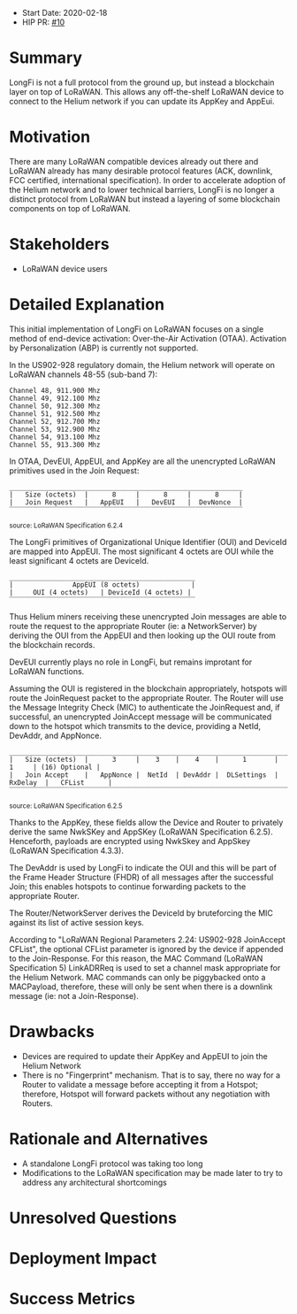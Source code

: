 - Start Date: 2020-02-18
- HIP PR: [#10](https://github.com/helium/HIP/pull/10)

# Summary
[summary]: #summary

LongFi is not a full protocol from the ground up, but instead a blockchain
layer on top of LoRaWAN. This allows any off-the-shelf LoRaWAN device to
connect to the Helium network if you can update its AppKey and AppEui.

# Motivation
[motivation]: #motivation

There are many LoRaWAN compatible devices already out there and LoRaWAN already
has many desirable protocol features (ACK, downlink, FCC certified,
international specification). In order to accelerate adoption of the Helium
network and to lower technical barriers, LongFi is no longer a distinct
protocol from LoRaWAN but instead a layering of some blockchain components on
top of LoRaWAN. 


# Stakeholders
[stakeholders]: #stakeholders

* LoRaWAN device users

# Detailed Explanation
[detailed-explanation]: #detailed-explanation

This initial implementation of LongFi on LoRaWAN focuses on a single method of
end-device activation: Over-the-Air Activation (OTAA). Activation by
Personalization (ABP) is currently not supported.

In the US902-928 regulatory domain, the Helium network will operate on LoRaWAN
channels 48-55 (sub-band 7):
```
Channel 48, 911.900 Mhz
Channel 49, 912.100 Mhz
Channel 50, 912.300 Mhz
Channel 51, 912.500 Mhz
Channel 52, 912.700 Mhz
Channel 53, 912.900 Mhz
Channel 54, 913.100 Mhz
Channel 55, 913.300 Mhz
```

In OTAA, DevEUI, AppEUI, and AppKey are all the unencrypted LoRaWAN primitives
used in the Join Request:

```
___________________________________________________________
|   Size (octets)  |      8     |      8     |      8     |
|   Join Request   |   AppEUI   |   DevEUI   |  DevNonce  |
‾‾‾‾‾‾‾‾‾‾‾‾‾‾‾‾‾‾‾‾‾‾‾‾‾‾‾‾‾‾‾‾‾‾‾‾‾‾‾‾‾‾‾‾‾‾‾‾‾‾‾‾‾‾‾‾‾‾‾
```
<sub>source: LoRaWAN Specification 6.2.4</sub>

The LongFi primitives of Organizational Unique Identifier (OUI) and DeviceId
are mapped into AppEUI. The most significant 4 octets are OUI while the least
significant 4 octets are DeviceId.

```
_______________________________________________
|               AppEUI (8 octets)             |
|     OUI (4 octets)   | DeviceId (4 octets) |
‾‾‾‾‾‾‾‾‾‾‾‾‾‾‾‾‾‾‾‾‾‾‾‾‾‾‾‾‾‾‾‾‾‾‾‾‾‾‾‾‾‾‾‾‾‾‾
```

Thus Helium miners receiving these unencrypted Join messages are able to route
the request to the appropriate Router (ie: a NetworkServer) by deriving the OUI
from the AppEUI and then looking up the OUI route from the blockchain records.

DevEUI currently plays no role in LongFi, but remains improtant for LoRaWAN
functions.

Assuming the OUI is registered in the blockchain appropriately, hotspots will
route the JoinRequest packet to the appropriate Router. The Router will use
the Message Integrity Check (MIC) to authenticate the JoinRequest and, if
successful, an unencrypted JoinAccept message will be communicated down to the
hotspot which transmits to the device, providing a NetId, DevAddr, and AppNonce. 

```
_______________________________________________________________________________________________
|   Size (octets)  |      3     |    3    |    4    |      1       |    1     | (16) Optional |
|   Join Accept    |   AppNonce |  NetId  | DevAddr |  DLSettings  | RxDelay  |   CFList      |
‾‾‾‾‾‾‾‾‾‾‾‾‾‾‾‾‾‾‾‾‾‾‾‾‾‾‾‾‾‾‾‾‾‾‾‾‾‾‾‾‾‾‾‾‾‾‾‾‾‾‾‾‾‾‾‾‾‾‾‾‾‾‾‾‾‾‾‾‾‾‾‾‾‾‾‾‾‾‾‾‾‾‾‾‾‾‾‾‾‾‾‾‾‾‾
```
<sub>source: LoRaWAN Specification 6.2.5</sub>

Thanks to the AppKey, these fields allow the Device and Router to privately
derive the same NwkSKey and AppSKey (LoRaWAN Specification 6.2.5). Henceforth,
payloads are encrypted using NwkSkey and AppSkey (LoRaWAN Specification 4.3.3).

The DevAddr is used by LongFi to indicate the OUI and this will be part of the
Frame Header Structure (FHDR) of all messages after the successful Join; this
enables hotspots to continue forwarding packets to the appropriate Router.

The Router/NetworkServer derives the DeviceId by bruteforcing the MIC against
its list of active session keys.

According to "LoRaWAN Regional Parameters 2.24: US902-928 JoinAccept CFList",
the optional CFList parameter is ignored by the device if appended to the
Join-Response. For this reason, the MAC Command (LoRaWAN Specification 5)
LinkADRReq is used to set a channel mask appropriate for the Helium Network.
MAC commands can only be piggybacked onto a MACPayload, therefore, these will
only be sent when there is a downlink message (ie: not a Join-Response).

# Drawbacks
[drawbacks]: #drawbacks

- Devices are required to update their AppKey and AppEUI to join the Helium
Network
- There is no "Fingerprint" mechanism. That is to say, there no way for a
Router to validate a message before accepting it from a Hotspot; therefore,
Hotspot will forward packets without any negotiation with Routers.

# Rationale and Alternatives
[alternatives]: #rationale-and-alternatives

- A standalone LongFi protocol was taking too long
- Modifications to the LoRaWAN specification may be made later to try to
address any architectural shortcomings

# Unresolved Questions
[unresolved]: #unresolved-questions


# Deployment Impact
[deployment-impact]: #deployment-impact


# Success Metrics
[success-metrics]: #success-metrics
